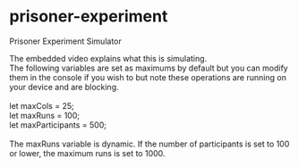 # prisoner-experiment
Prisoner Experiment Simulator

The embedded video explains what this is simulating.<br>
The following variables are set as maximums by default but you can modify them in the console if you wish to but note these operations are running on your device and are blocking.<br>
<br>
  let maxCols = 25;<br>
  let maxRuns = 100;<br>
  let maxParticipants = 500;<br>
<br>
The maxRuns variable is dynamic. If the number of participants is set to 100 or lower, the maximum runs is set to 1000.<br>
